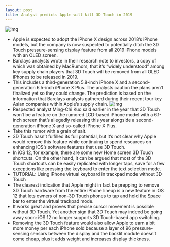 ```yaml
---
layout: post
title: Analyst predicts Apple will kill 3D Touch in 2019
---
```

![img](http://media.idownloadblog.com/wp-content/uploads/2015/09/3D-Touch-finger-pressing-screen-image-001.jpg)
* Apple is expected to adopt the iPhone X design across 2018’s iPhone models, but the company is now suspected to potentially ditch the 3D Touch pressure-sensing display feature from all 2019 iPhone models with an OLED screen.
* Barclays analysts wrote in their research note to investors, a copy of which was obtained by MacRumors, that it’s “widely understood” among key supply chain players that 3D Touch will be removed from all OLED iPhones to be released in 2019.
* This includes a third-generation 5.8-inch iPhone X and a second-generation 6.5-inch iPhone X Plus. The analysts caution the plans aren’t finalized yet so they could change. The prediction is based on the information that Barclays analysts gathered during their recent tour key Asian companies within Apple’s supply chain.
![img](http://media.idownloadblog.com/wp-content/uploads/2018/06/iOS-12-keyboard-trackpad-mode-on-non-3d-touch-iphone-002.png)
* Respected analyst Ming-Chi Kuo said earlier in the year that 3D Touch won’t be a feature on the rumored LCD-based iPhone model with a 6.1-inch screen that’s allegedly releasing this year alongside a second-generation iPhone X and so-called iPhone X Plus.
* Take this rumor with a grain of salt.
* 3D Touch hasn’t fulfilled its full potential, but it’s not clear why Apple would remove this feature while continuing to spend resources on enhancing iOS’s software features that use 3D Touch.
* In iOS 12, for example, there are some new Home screen 3D Touch shortcuts. On the other hand, it can be argued that most of the 3D Touch shortcuts can be easily replicated with longer taps, save for a few exceptions like pressing the keyboard to enter the text selection mode.
* TUTORIAL: Using iPhone virtual keyboard in trackpad mode without 3D Touch
* The clearest indication that Apple might in fact be prepping to remove 3D Touch hardware from the entire iPhone lineup is a new feature in iOS 12 that lets owners of non-3D Touch phones to tap and hold the Space bar to enter the virtual trackpad mode.
* It works great and proves that precise cursor movement is possible without 3D Touch. Yet another sign that 3D Touch may indeed be going away soon: iOS 12 no longer supports 3D Touch-based app switching.
* Removing the 3D Touch feature would also allow Apple to earn a bit more money per each iPhone sold because a layer of 96 pressure-sensing sensors between the display and the backlit module doesn’t come cheap, plus it adds weight and increases display thickness.

